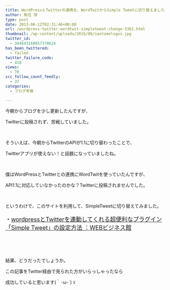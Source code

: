 ```yaml
---
title: WordPressとTwitterの連携を、WordTwitからSimple Tweetに切り替えました
author: 魚住 惇
type: post
date: 2013-06-12T02:31:46+00:00
url: /wordpress-twitter-wordtwit-simpletweet-change-3382.html
thumbnail: /wp-content/uploads/2016/06/saotomelogos.jpg
twitter_id:
  - 344643168857370624
has_been_twittered:
  - failed
twitter_failure_code:
  - 410
views:
  - 70
scc_follow_count_feedly:
  - 37
categories:
  - ブログ考察

---
```

<!--more-->

今朝からブログを少し更新したんですが、

Twitterに投稿されず、苦戦していました。

 

そういえば、今朝からTwitterのAPIが1.1に切り替わったことで、

Twitterアプリが使えない！と話題になっていましたね。

 

僕はWordPressとTwitterとの連携にWordTwitを使っていたんですが、

API1.1に対応していなかったのかな？Twitterに投稿されませんでした。

 

というわけで、このサイトを利用して、SimpleTweetに切り替えてみました。

<p style="font-size: 18px;">
  ・<a href="http://webbusiness-kan.com/wordpress%E3%81%A8twitter/" target="_blank">wordpressとTwitterを連動してくれる超便利なプラグイン「Simple Tweet」の設定方法 ：WEBビジネス館</a>
</p>

 

 

結果、どうだったでしょうか。

この記事をTwitter経由で見られた方がいらっしゃったなら

成功していると思います(｀･ω･´)ゞ